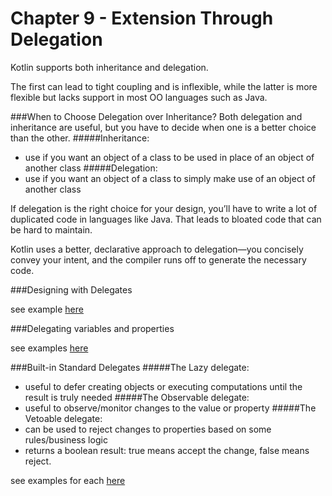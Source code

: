 # Chapter 9 - Extension Through Delegation

Kotlin supports both inheritance and delegation.

The first can lead to tight coupling and is inflexible, 
while the latter is more flexible but lacks support in most OO languages such as Java.

###When to Choose Delegation over Inheritance?
Both delegation and inheritance are useful, but you have to decide when one is a better choice than the other.
#####Inheritance: 
- use if you want an object of a class to be used in place of an object of another class
#####Delegation: 
- use if you want an object of a class to simply make use of an object of another class

If delegation is the right choice for your design, you’ll have to write a lot of duplicated code 
in languages like Java. That leads to bloated code that can be hard to maintain. 

Kotlin uses a better, declarative approach to delegation—you concisely convey your intent, and the compiler runs off to generate the necessary code.

###Designing with Delegates

see example [here](ExtensionThroughDelegation.kt)

###Delegating variables and properties

see examples [here](DelegatingVariablesAndProperties.kt)

###Built-in Standard Delegates
#####The Lazy delegate: 
- useful to defer creating objects or executing computations until the result is truly needed
#####The Observable delegate: 
- useful to observe/monitor changes to the value or property
#####The Vetoable delegate: 
- can be used to reject changes to properties based on some rules/business logic
- returns a boolean result: true means accept the change, false means reject.

see examples for each [here](BuiltInStandardDelegates.kt)
